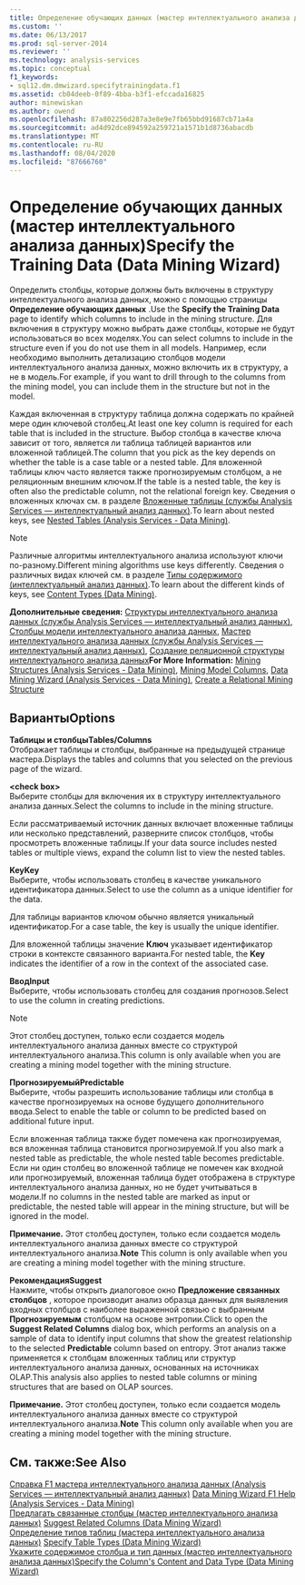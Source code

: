 ```yaml
---
title: Определение обучающих данных (мастер интеллектуального анализа данных) | Документация Майкрософт
ms.custom: ''
ms.date: 06/13/2017
ms.prod: sql-server-2014
ms.reviewer: ''
ms.technology: analysis-services
ms.topic: conceptual
f1_keywords:
- sql12.dm.dmwizard.specifytrainingdata.f1
ms.assetid: cb04deeb-0f89-4bba-b3f1-efccada16825
author: minewiskan
ms.author: owend
ms.openlocfilehash: 87a802256d287a3e8e9e7fb65bbd91687cb71a4a
ms.sourcegitcommit: ad4d92dce894592a259721a1571b1d8736abacdb
ms.translationtype: MT
ms.contentlocale: ru-RU
ms.lasthandoff: 08/04/2020
ms.locfileid: "87666760"
---
```

# <a name="specify-the-training-data-data-mining-wizard"></a><span data-ttu-id="bbca5-102">Определение обучающих данных (мастер интеллектуального анализа данных)</span><span class="sxs-lookup"><span data-stu-id="bbca5-102">Specify the Training Data (Data Mining Wizard)</span></span>
  <span data-ttu-id="bbca5-103">Определить столбцы, которые должны быть включены в структуру интеллектуального анализа данных, можно с помощью страницы **Определение обучающих данных** .</span><span class="sxs-lookup"><span data-stu-id="bbca5-103">Use the **Specify the Training Data** page to identify which columns to include in the mining structure.</span></span> <span data-ttu-id="bbca5-104">Для включения в структуру можно выбрать даже столбцы, которые не будут использоваться во всех моделях.</span><span class="sxs-lookup"><span data-stu-id="bbca5-104">You can select columns to include in the structure even if you do not use them in all models.</span></span> <span data-ttu-id="bbca5-105">Например, если необходимо выполнить детализацию столбцов модели интеллектуального анализа данных, можно включить их в структуру, а не в модель.</span><span class="sxs-lookup"><span data-stu-id="bbca5-105">For example, if you want to drill through to the columns from the mining model, you can include them in the structure but not in the model.</span></span>  
  
 <span data-ttu-id="bbca5-106">Каждая включенная в структуру таблица должна содержать по крайней мере один ключевой столбец.</span><span class="sxs-lookup"><span data-stu-id="bbca5-106">At least one key column is required for each table that is included in the structure.</span></span> <span data-ttu-id="bbca5-107">Выбор столбца в качестве ключа зависит от того, является ли таблица таблицей вариантов или вложенной таблицей.</span><span class="sxs-lookup"><span data-stu-id="bbca5-107">The column that you pick as the key depends on whether the table is a case table or a nested table.</span></span> <span data-ttu-id="bbca5-108">Для вложенной таблицы ключ часто является также прогнозируемым столбцом, а не реляционным внешним ключом.</span><span class="sxs-lookup"><span data-stu-id="bbca5-108">If the table is a nested table, the key is often also the predictable column, not the relational foreign key.</span></span> <span data-ttu-id="bbca5-109">Сведения о вложенных ключах см. в разделе [Вложенные таблицы (службы Analysis Services — интеллектуальный анализ данных)](data-mining/nested-tables-analysis-services-data-mining.md).</span><span class="sxs-lookup"><span data-stu-id="bbca5-109">To learn about nested keys, see [Nested Tables &#40;Analysis Services - Data Mining&#41;](data-mining/nested-tables-analysis-services-data-mining.md).</span></span>  
  
> [!NOTE]  
>  <span data-ttu-id="bbca5-110">Различные алгоритмы интеллектуального анализа используют ключи по-разному.</span><span class="sxs-lookup"><span data-stu-id="bbca5-110">Different mining algorithms use keys differently.</span></span> <span data-ttu-id="bbca5-111">Сведения о различных видах ключей см. в разделе [Типы содержимого (интеллектуальный анализ данных)](data-mining/content-types-data-mining.md).</span><span class="sxs-lookup"><span data-stu-id="bbca5-111">To learn about the different kinds of keys, see [Content Types &#40;Data Mining&#41;](data-mining/content-types-data-mining.md).</span></span>  
  
 <span data-ttu-id="bbca5-112">**Дополнительные сведения:** [Структуры интеллектуального анализа данных (службы Analysis Services — интеллектуальный анализ данных)](data-mining/mining-structures-analysis-services-data-mining.md), [Столбцы модели интеллектуального анализа данных](data-mining/mining-model-columns.md), [Мастер интеллектуального анализа данных (службы Analysis Services — интеллектуальный анализ данных)](data-mining/data-mining-wizard-analysis-services-data-mining.md), [Создание реляционной структуры интеллектуального анализа данных](data-mining/create-a-relational-mining-structure.md)</span><span class="sxs-lookup"><span data-stu-id="bbca5-112">**For More Information:** [Mining Structures &#40;Analysis Services - Data Mining&#41;](data-mining/mining-structures-analysis-services-data-mining.md), [Mining Model Columns](data-mining/mining-model-columns.md), [Data Mining Wizard &#40;Analysis Services - Data Mining&#41;](data-mining/data-mining-wizard-analysis-services-data-mining.md), [Create a Relational Mining Structure](data-mining/create-a-relational-mining-structure.md)</span></span>  
  
## <a name="options"></a><span data-ttu-id="bbca5-113">Варианты</span><span class="sxs-lookup"><span data-stu-id="bbca5-113">Options</span></span>  
 <span data-ttu-id="bbca5-114">**Таблицы и столбцы**</span><span class="sxs-lookup"><span data-stu-id="bbca5-114">**Tables/Columns**</span></span>  
 <span data-ttu-id="bbca5-115">Отображает таблицы и столбцы, выбранные на предыдущей странице мастера.</span><span class="sxs-lookup"><span data-stu-id="bbca5-115">Displays the tables and columns that you selected on the previous page of the wizard.</span></span>  
  
 **\<check box>**  
 <span data-ttu-id="bbca5-116">Выберите столбцы для включения их в структуру интеллектуального анализа данных.</span><span class="sxs-lookup"><span data-stu-id="bbca5-116">Select the columns to include in the mining structure.</span></span>  
  
 <span data-ttu-id="bbca5-117">Если рассматриваемый источник данных включает вложенные таблицы или несколько представлений, разверните список столбцов, чтобы просмотреть вложенные таблицы.</span><span class="sxs-lookup"><span data-stu-id="bbca5-117">If your data source includes nested tables or multiple views, expand the column list to view the nested tables.</span></span>  
  
 <span data-ttu-id="bbca5-118">**Key**</span><span class="sxs-lookup"><span data-stu-id="bbca5-118">**Key**</span></span>  
 <span data-ttu-id="bbca5-119">Выберите, чтобы использовать столбец в качестве уникального идентификатора данных.</span><span class="sxs-lookup"><span data-stu-id="bbca5-119">Select to use the column as a unique identifier for the data.</span></span>  
  
 <span data-ttu-id="bbca5-120">Для таблицы вариантов ключом обычно является уникальный идентификатор.</span><span class="sxs-lookup"><span data-stu-id="bbca5-120">For a case table, the key is usually the unique identifier.</span></span>  
  
 <span data-ttu-id="bbca5-121">Для вложенной таблицы значение **Ключ** указывает идентификатор строки в контексте связанного варианта.</span><span class="sxs-lookup"><span data-stu-id="bbca5-121">For nested table, the **Key** indicates the identifier of a row in the context of the associated case.</span></span>  
  
 <span data-ttu-id="bbca5-122">**Ввод**</span><span class="sxs-lookup"><span data-stu-id="bbca5-122">**Input**</span></span>  
 <span data-ttu-id="bbca5-123">Выберите, чтобы использовать столбец для создания прогнозов.</span><span class="sxs-lookup"><span data-stu-id="bbca5-123">Select to use the column in creating predictions.</span></span>  
  
> [!NOTE]  
>  <span data-ttu-id="bbca5-124">Этот столбец доступен, только если создается модель интеллектуального анализа данных вместе со структурой интеллектуального анализа.</span><span class="sxs-lookup"><span data-stu-id="bbca5-124">This column is only available when you are creating a mining model together with the mining structure.</span></span>  
  
 <span data-ttu-id="bbca5-125">**Прогнозируемый**</span><span class="sxs-lookup"><span data-stu-id="bbca5-125">**Predictable**</span></span>  
 <span data-ttu-id="bbca5-126">Выберите, чтобы разрешить использование таблицы или столбца в качестве прогнозируемых на основе будущего дополнительного ввода.</span><span class="sxs-lookup"><span data-stu-id="bbca5-126">Select to enable the table or column to be predicted based on additional future input.</span></span>  
  
 <span data-ttu-id="bbca5-127">Если вложенная таблица также будет помечена как прогнозируемая, вся вложенная таблица становится прогнозируемой.</span><span class="sxs-lookup"><span data-stu-id="bbca5-127">If you also mark a nested table as predictable, the whole nested table becomes predictable.</span></span> <span data-ttu-id="bbca5-128">Если ни один столбец во вложенной таблице не помечен как входной или прогнозируемый, вложенная таблица будет отображена в структуре интеллектуального анализа данных, но не будет учитываться в модели.</span><span class="sxs-lookup"><span data-stu-id="bbca5-128">If no columns in the nested table are marked as input or predictable, the nested table will appear in the mining structure, but will be ignored in the model.</span></span>  
  
 <span data-ttu-id="bbca5-129">**Примечание.** Этот столбец доступен, только если создается модель интеллектуального анализа данных вместе со структурой интеллектуального анализа.</span><span class="sxs-lookup"><span data-stu-id="bbca5-129">**Note** This column is only available when you are creating a mining model together with the mining structure.</span></span>  
  
 <span data-ttu-id="bbca5-130">**Рекомендация**</span><span class="sxs-lookup"><span data-stu-id="bbca5-130">**Suggest**</span></span>  
 <span data-ttu-id="bbca5-131">Нажмите, чтобы открыть диалоговое окно **Предложение связанных столбцов** , которое производит анализ образца данных для выявления входных столбцов с наиболее выраженной связью с выбранным **Прогнозируемым** столбцом на основе энтропии.</span><span class="sxs-lookup"><span data-stu-id="bbca5-131">Click to open the **Suggest Related Columns** dialog box, which performs an analysis on a sample of data to identify input columns that show the greatest relationship to the selected **Predictable** column based on entropy.</span></span> <span data-ttu-id="bbca5-132">Этот анализ также применяется к столбцам вложенных таблиц или структур интеллектуального анализа данных, основанных на источниках OLAP.</span><span class="sxs-lookup"><span data-stu-id="bbca5-132">This analysis also applies to nested table columns or mining structures that are based on OLAP sources.</span></span>  
  
 <span data-ttu-id="bbca5-133">**Примечание.** Этот столбец доступен, только если создается модель интеллектуального анализа данных вместе со структурой интеллектуального анализа.</span><span class="sxs-lookup"><span data-stu-id="bbca5-133">**Note** This column only available when you are creating a mining model together with the mining structure.</span></span>  
  
## <a name="see-also"></a><span data-ttu-id="bbca5-134">См. также:</span><span class="sxs-lookup"><span data-stu-id="bbca5-134">See Also</span></span>  
 <span data-ttu-id="bbca5-135">[Справка F1 мастера интеллектуального анализа данных &#40;Analysis Services — интеллектуальный анализ данных&#41;](data-mining-wizard-f1-help-analysis-services-data-mining.md) </span><span class="sxs-lookup"><span data-stu-id="bbca5-135">[Data Mining Wizard F1 Help &#40;Analysis Services - Data Mining&#41;](data-mining-wizard-f1-help-analysis-services-data-mining.md) </span></span>  
 <span data-ttu-id="bbca5-136">[Предлагать связанные столбцы &#40;мастер интеллектуального анализа данных&#41;](suggest-related-columns-data-mining-wizard.md) </span><span class="sxs-lookup"><span data-stu-id="bbca5-136">[Suggest Related Columns &#40;Data Mining Wizard&#41;](suggest-related-columns-data-mining-wizard.md) </span></span>  
 <span data-ttu-id="bbca5-137">[Определение типов таблиц &#40;мастера интеллектуального анализа данных&#41;](specify-table-types-data-mining-wizard.md) </span><span class="sxs-lookup"><span data-stu-id="bbca5-137">[Specify Table Types &#40;Data Mining Wizard&#41;](specify-table-types-data-mining-wizard.md) </span></span>  
 [<span data-ttu-id="bbca5-138">Укажите содержимое столбца и тип данных &#40;мастер интеллектуального анализа данных&#41;</span><span class="sxs-lookup"><span data-stu-id="bbca5-138">Specify the Column's Content and Data Type &#40;Data Mining Wizard&#41;</span></span>](specify-the-column-s-content-and-data-type-data-mining-wizard.md)  
  
  
